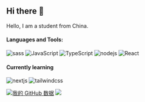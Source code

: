## Hi there 👋
Hello, I am a student from China. 
#### Languages and Tools:

![sass](https://img.shields.io/badge/SASS-CC6600?style=for-the-badge&logo=sass&logoColor=white)
![JavaScript](https://img.shields.io/badge/JavaScript-F7DF1E?style=for-the-badge&logo=javascript&logoColor=black)
![TypeScript](https://img.shields.io/badge/TypeScript-3178C6?style=for-the-badge&logo=typescript&logoColor=white)
![nodejs](https://img.shields.io/badge/Node.js-339933?style=for-the-badge&logo=node.js&logoColor=white)
![React](https://img.shields.io/badge/React-61DAFB?style=for-the-badge&logo=react&logoColor=black)

#### Currently learning
![nextjs](https://img.shields.io/badge/Next.js-black?style=for-the-badge&logo=next.js&logoColor=white)
![tailwindcss](https://img.shields.io/badge/Tailwind_CSS-38B2AC?style=for-the-badge&logo=tailwind-css&logoColor=white)


[![我的 GitHub 数据](https://github-readme-stats.vercel.app/api?username=pixelpilotUm
)]()
<img src="https://github-readme-stats.vercel.app/api/top-langs/?username=pixelpilotUm&layout=compact" />
